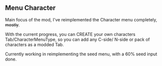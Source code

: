## Menu Character

Main focus of the mod, I've reimplemented the Character menu completely, ~~mostly~~.

With the current progress, you can CREATE your own characters Tab/CharacterMenuType, so you can add any C-side/ N-side or pack of characters as a modded Tab.

Currently working in reimplementing the seed menu, with a 60% seed input done.